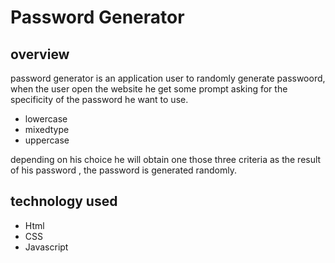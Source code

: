 # Password Generator

## overview

password generator is an application user to randomly generate passwoord, when the user open the website he get some prompt asking for the specificity of the password he want to use.
* lowercase 
* mixedtype
* uppercase 

depending on his choice he will obtain one those three criteria as the result of his password , the password is generated randomly.   

## technology used 

* Html
* CSS 
* Javascript
